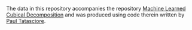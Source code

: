 The data in this repository accompanies the repository [Machine Learned Cubical Decomposition](https://github.com/begelb/MLCD) and was produced using code therein written by [Paul Tatasciore](https://github.com/paultat91).
